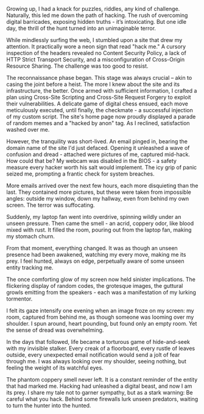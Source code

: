 Growing up, I had a knack for puzzles, riddles, any kind of challenge. Naturally, this led me down the path of hacking. The rush of overcoming digital barricades, exposing hidden truths - it’s intoxicating. But one idle day, the thrill of the hunt turned into an unimaginable terror.

While mindlessly surfing the web, I stumbled upon a site that drew my attention. It practically wore a neon sign that read "hack me." A cursory inspection of the headers revealed no Content Security Policy, a lack of HTTP Strict Transport Security, and a misconfiguration of Cross-Origin Resource Sharing. The challenge was too good to resist.

The reconnaissance phase began. This stage was always crucial – akin to casing the joint before a heist. The more I knew about the site and its infrastructure, the better. Once armed with sufficient information, I crafted a plan using Cross-Site Scripting and Cross-Site Request Forgery to exploit their vulnerabilities. A delicate game of digital chess ensued, each move meticulously executed, until finally, the checkmate - a successful injection of my custom script. The site's home page now proudly displayed a parade of random memes and a "hacked by anon" tag. As I reclined, satisfaction washed over me.

However, the tranquility was short-lived. An email pinged in, bearing the domain name of the site I'd just defaced. Opening it unleashed a wave of confusion and dread - attached were pictures of me, captured mid-hack. How could that be? My webcam was disabled in the BIOS - a safety measure every hacker worth his salt would implement. 
 The icy grip of panic seized me, prompting a frantic check for system breaches.

More emails arrived over the next few hours, each more disquieting than the last. They contained more pictures, but these were taken from impossible angles: outside my window, down my hallway, even from behind my own screen. The terror was suffocating.

Suddenly, my laptop fan went into overdrive, spinning wildly under an unseen pressure. Then came the smell - an acrid, coppery odor, like blood mixed with rust. It filled the room, pouring out from the laptop fan, making my stomach churn.

From that moment, everything changed. It was as though an unseen presence had been awakened, watching my every move, making me its prey. I feel hunted, always on edge, perpetually aware of some unseen entity tracking me.

The once comforting glow of my screen now held sinister implications. The flickering display of random codes, the grotesque images, the guttural growls emitting from the speakers - each was a manifestation of my lurking tormentor. 

I felt its gaze intensify one evening when an image froze on my screen: my room, captured from behind me, as though someone was looming over my shoulder. I spun around, heart pounding, but found only an empty room. Yet the sense of dread was overwhelming.

In the days that followed, life became a torturous game of hide-and-seek with my invisible stalker. Every creak of a floorboard, every rustle of leaves outside, every unexpected email notification would send a jolt of fear through me. I was always looking over my shoulder, seeing nothing, but feeling the weight of its watchful eyes.

The phantom coppery smell never left. It is a constant reminder of the entity that had marked me. Hacking had unleashed a digital beast, and now I am its prey. I share my tale not to garner sympathy, but as a stark warning: Be careful what you hack. Behind some firewalls lurk unseen predators, waiting to turn the hunter into the hunted.